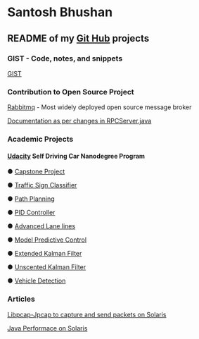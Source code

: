 # Santosh Bhushan

## README of my [Git Hub](https://github.com/2sbsbsb) projects 


### GIST - Code, notes, and snippets

[GIST](https://gist.github.com/2sbsbsb)


### Contribution to Open Source Project 

[Rabbitmq](https://www.rabbitmq.com/) - Most widely deployed open source message broker 

[Documentation as per changes in RPCServer.java](https://github.com/rabbitmq/rabbitmq-website/pull/430)


### Academic Projects 

#### [Udacity](https://www.udacity.com/) Self Driving Car Nanodegree Program 

●  [Capstone Project](https://github.com/2sbsbsb/CarND-Capstone)

●  [Traffic Sign Classifier](https://github.com/2sbsbsb/CarND-Traffic-Sign-Classifier-Project)

●  [Path Planning](https://github.com/2sbsbsb/CarND-Path-Planning-Project)

●  [PID Controller](https://github.com/2sbsbsb/CarND-PID-Control-Project)

●  [Advanced Lane lines](https://github.com/2sbsbsb/CarND-Advanced-Lane-Lines)

●  [Model Predictive Control](https://github.com/2sbsbsb/CarND-MPC-Project)

●  [Extended Kalman Filter](https://github.com/2sbsbsb/CarND-Extended-Kalman-Filter-Project)

●  [Unscented Kalman Filter](https://github.com/2sbsbsb/CarND-Unscented-Kalman-Filter-Project)

●  [Vehicle Detection](https://github.com/2sbsbsb/CarND-Vehicle-Detection)


### Articles 

[Libpcap-Jpcap to capture and send packets on Solaris](https://www.experts-exchange.com/articles/8193/Using-libpcap-Jpcap-to-capture-and-send-packets-on-Solaris-Part-1.html)

[Java Performace on Solaris](https://www.experts-exchange.com/articles/8194/Java-performance-on-Solaris-Managing-CPUs.html)

